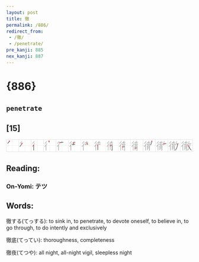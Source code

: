 ```yaml
---
layout: post
title: 徹
permalink: /886/
redirect_from:
 - /徹/
 - /penetrate/
pre_kanji: 885
nex_kanji: 887
---
```


# {886}

## `penetrate`

## [15]

<div class="stroke"><img src="../images/E5BEB9.png" /></div>

## Reading:

### On-Yomi: テツ

## Words:

徹する(てっする): to sink in, to penetrate, to devote oneself, to believe in, to go through, to do intently and exclusively

徹底(てってい): thoroughness, completeness

徹夜(てつや): all night, all-night vigil, sleepless night
